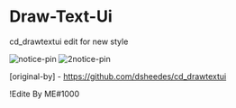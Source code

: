 # Draw-Text-Ui
cd_drawtextui edit for new style

![notice-pin](https://media.discordapp.net/attachments/983809643971231844/1055955162260328498/image.png?width=1096&height=52)
![2notice-pin](https://media.discordapp.net/attachments/983809643971231844/1055954183724994600/image.png?width=997&height=561)

[original-by] - https://github.com/dsheedes/cd_drawtextui

!Edite By ME#1000

